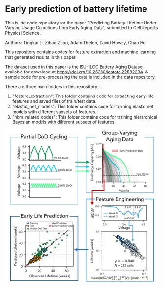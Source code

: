 # Early prediction of battery lifetime
This is the code repository for the paper "Predicting Battery Lifetime Under Varying Usage Conditions from Early Aging Data", submitted to Cell Reports Physical Science. 

Authors: Tingkai Li, Zihao Zhou, Adam Thelen, David Howey, Chao Hu

This repository contains codes for feature extraction and machine learning that generated results in this paper. 

The dataset used in this paper is the ISU-ILCC Battery Aging Dataset, available for download at https://doi.org/10.25380/iastate.22582234. A sample code for pre-processing the data is included in the data repository.

There are three main folders in this repository:
1. "feature_extraction": This folder contains code for extracting early-life features and saved files of train/test data.
2. "elastic_net_models": This folder contains code for training elastic net models with different subsets of features.
3. "hbm_related_codes": This folder contains code for training hierarchical Bayesian models with different subsets of features.


![Graphical Abstract of the paper](Graphic_abstract.png)
